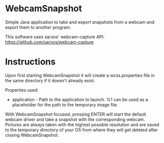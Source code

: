 # WebcamSnapshot
Simple Java application to take and export snapshots from a webcam and export them to another program.

This software uses sarxos' webcam-capture API: https://github.com/sarxos/webcam-capture

# Instructions
Upon first starting WebcamSnapshot it will create a wcss.properties file in the same directory if it doesn't already exist.

Properties used:
* application - Path to the application to launch. %1 can be used as a placeholder for the path to the temporary image file.

With WebcamSnapshot focused, pressing ENTER will start the default webcam driver and take a snapshot with the corresponding webcam. Pictures are always taken with the highest possible resolution and are saved to the temporary directory of your OS from where they will get deleted after closing WebcamSnapshot.